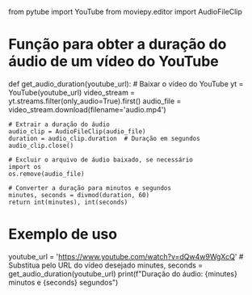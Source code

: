 from pytube import YouTube
from moviepy.editor import AudioFileClip

# Função para obter a duração do áudio de um vídeo do YouTube
def get_audio_duration(youtube_url):
    # Baixar o vídeo do YouTube
    yt = YouTube(youtube_url)
    video_stream = yt.streams.filter(only_audio=True).first()
    audio_file = video_stream.download(filename='audio.mp4')
    
    # Extrair a duração do áudio
    audio_clip = AudioFileClip(audio_file)
    duration = audio_clip.duration  # Duração em segundos
    audio_clip.close()
    
    # Excluir o arquivo de áudio baixado, se necessário
    import os
    os.remove(audio_file)
    
    # Converter a duração para minutos e segundos
    minutes, seconds = divmod(duration, 60)
    return int(minutes), int(seconds)

# Exemplo de uso
youtube_url = 'https://www.youtube.com/watch?v=dQw4w9WgXcQ'  # Substitua pelo URL do vídeo desejado
minutes, seconds = get_audio_duration(youtube_url)
print(f"Duração do áudio: {minutes} minutos e {seconds} segundos")
